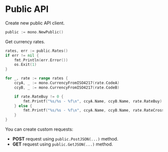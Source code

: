 # Public API

Create new public API client.

```go
public := mono.NewPublic()
```

Get currency rates.

```go
rates, err := public.Rates()
if err != nil {
    fmt.Println(err.Error())
    os.Exit(1)
}

for _, rate := range rates {
    ccyA, _ := mono.CurrencyFromISO4217(rate.CodeA)
    ccyB, _ := mono.CurrencyFromISO4217(rate.CodeB)

    if rate.RateBuy != 0 {
        fmt.Printf("%s/%s - %f\n", ccyA.Name, ccyB.Name, rate.RateBuy)
    } else {
        fmt.Printf("%s/%s - %f\n", ccyA.Name, ccyB.Name, rate.RateCross)
    }
}
```

You can create custom requests:

* **POST** request using `public.PostJSON(...)` method.
* **GET** request using `public.GetJSON(...)` method.
